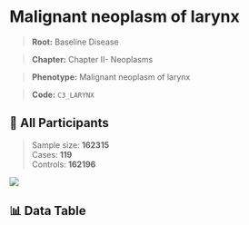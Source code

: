 # Malignant neoplasm of larynx

> **Root:** Baseline Disease  

> **Chapter:** Chapter II- Neoplasms  

> **Phenotype:** Malignant neoplasm of larynx  

> **Code:** `C3_LARYNX`

## 🧪 All Participants  
> Sample size: **162315**  
> Cases: **119**  
> Controls: **162196**
<img src="/Sensitive/Figures/ALL/Incidence/C3_LARYNX.png"/>

## 📊 Data Table
<CsvTableMRF src="/Sensitive/Data/ALL/Incidence/COX_C3_LARYNX.csv"/>

